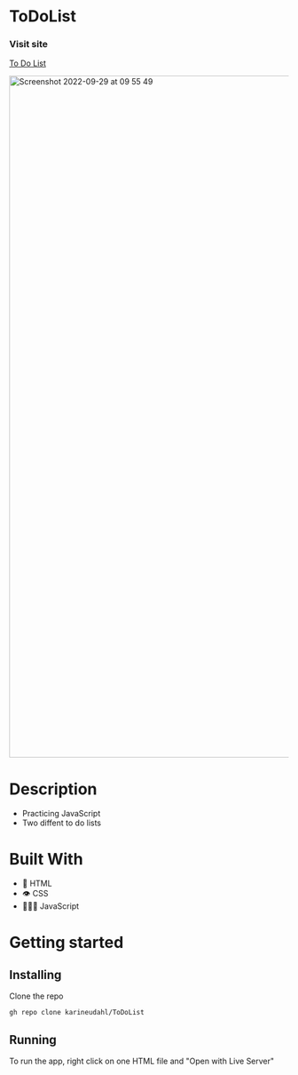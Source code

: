 # ToDoList

### Visit site 
 
[To Do List](https://nostalgic-clarke-0d3d65.netlify.app/)

<img width="1228" alt="Screenshot 2022-09-29 at 09 55 49" src="https://user-images.githubusercontent.com/74554925/192973814-586f70bc-4657-4334-bf7e-3e05607a6136.png">

# Description
- Practicing JavaScript 
- Two diffent to do lists 

# Built With 
- 📄 HTML
- 👁 CSS
- 👩🏽‍💻 JavaScript

# Getting started 
## Installing
Clone the repo
```
gh repo clone karineudahl/ToDoList
```

## Running 
To run the app, right click on one HTML file and "Open with Live Server"
